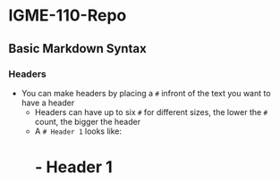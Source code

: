 # IGME-110-Repo

## Basic Markdown Syntax

### Headers

- You can make headers by placing a `#` infront of the text you want to have a header
  - Headers can have up to six `#` for different sizes, the lower the `#` count, the bigger the header
  - A `# Header 1` looks like:
    # - Header 1
